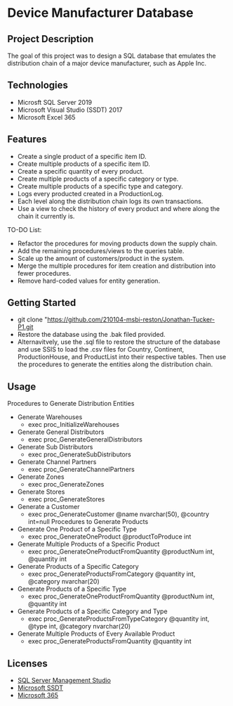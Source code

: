 # Device Manufacturer Database
## Project Description
The goal of this project was to design a SQL database that emulates the distribution chain of a major device manufacturer, such as Apple Inc. 

## Technologies
* Microsft SQL Server 2019
* Microsoft Visual Studio (SSDT) 2017
* Microsoft Excel 365

## Features
* Create a single product of a specific item ID.
* Create multiple products of a specific item ID.
* Create a specific quantity of every product.
* Create multiple products of a specific category or type.
* Create multiple products of a specific type and category.
* Logs every producted created in a ProductionLog.
* Each level along the distribution chain logs its own transactions.
* Use a view to check the history of every product and where along the chain it currently is.

TO-DO List:
* Refactor the procedures for moving products down the supply chain.
* Add the remaining procedures/views to the queries table.
* Scale up the amount of customers/product in the system.
* Merge the multiple procedures for item creation and distribution into fewer procedures.
* Remove hard-coded values for entity generation.

## Getting Started
* git clone "https://github.com/210104-msbi-reston/Jonathan-Tucker-P1.git
* Restore the database using the .bak filed provided.
* Alternavitvely, use the .sql file to restore the structure of the database and
  use SSIS to load the .csv files for Country, Continent, ProductionHouse, and ProductList into their respective
  tables. Then use the procedures to generate the entities along the distribution chain.

## Usage
Procedures to Generate Distribution Entities
* Generate Warehouses
  * exec proc_InitializeWarehouses
* Generate General Distributors
  * exec proc_GenerateGeneralDistributors
* Generate Sub Distributors
  * exec proc_GenerateSubDistributors
* Generate Channel Partners
  * exec proc_GenerateChannelPartners
* Generate Zones
  * exec proc_GenerateZones
* Generate Stores
  * exec proc_GenerateStores
* Generate a Customer
  * exec proc_GenerateCustomer @name nvarchar(50), @country int=null
Procedures to Generate Products
* Generate One Product of a Specific Type
  * exec proc_GenerateOneProduct @productToProduce int
* Generate Multiple Products of a Specific Product
  * exec proc_GenerateOneProductFromQuantity @productNum int, @quantity int
* Generate Products of a Specific Category
  * exec proc_GenerateProductsFromCategory @quantity int, @category nvarchar(20)
* Generate Products of a Specific Type
  * exec proc_GenerateOneProductFromQuantity @productNum int, @quantity int
* Generate Products of a Specific Category and Type
  * exec proc_GenerateProductsFromTypeCategory @quantity int, @type int, @category nvarchar(20)
* Generate Multiple Products of Every Available Product
  * exec proc_GenerateProductsFromQuantity @quantity int
## Licenses
* [SQL Server Management Studio](https://docs.microsoft.com/en-us/legal/sql/sql-server-management-studio-license-terms)
* [Microsoft SSDT](https://docs.microsoft.com/en-us/legal/sql/sql-server-data-tools-license-terms)
* [Microsoft 365](https://www.microsoft.com/en-us/Useterms/Retail/OfficeinMicrosoft365/Personal/Useterms_Retail_OfficeinMicrosoft365_Personal_English.htm)
